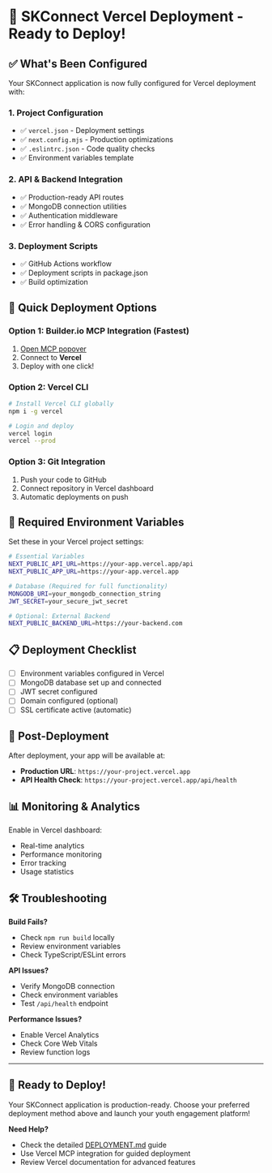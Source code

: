 # 🚀 SKConnect Vercel Deployment - Ready to Deploy!

## ✅ What's Been Configured

Your SKConnect application is now fully configured for Vercel deployment with:

### 1. **Project Configuration**
- ✅ `vercel.json` - Deployment settings
- ✅ `next.config.mjs` - Production optimizations
- ✅ `.eslintrc.json` - Code quality checks
- ✅ Environment variables template

### 2. **API & Backend Integration**
- ✅ Production-ready API routes
- ✅ MongoDB connection utilities
- ✅ Authentication middleware
- ✅ Error handling & CORS configuration

### 3. **Deployment Scripts**
- ✅ GitHub Actions workflow
- ✅ Deployment scripts in package.json
- ✅ Build optimization

## 🎯 Quick Deployment Options

### Option 1: Builder.io MCP Integration (Fastest)
1. [Open MCP popover](#open-mcp-popover)
2. Connect to **Vercel**
3. Deploy with one click!

### Option 2: Vercel CLI
```bash
# Install Vercel CLI globally
npm i -g vercel

# Login and deploy
vercel login
vercel --prod
```

### Option 3: Git Integration
1. Push your code to GitHub
2. Connect repository in Vercel dashboard
3. Automatic deployments on push

## 🔧 Required Environment Variables

Set these in your Vercel project settings:

```bash
# Essential Variables
NEXT_PUBLIC_API_URL=https://your-app.vercel.app/api
NEXT_PUBLIC_APP_URL=https://your-app.vercel.app

# Database (Required for full functionality)
MONGODB_URI=your_mongodb_connection_string
JWT_SECRET=your_secure_jwt_secret

# Optional: External Backend
NEXT_PUBLIC_BACKEND_URL=https://your-backend.com
```

## 📋 Deployment Checklist

- [ ] Environment variables configured in Vercel
- [ ] MongoDB database set up and connected
- [ ] JWT secret configured
- [ ] Domain configured (optional)
- [ ] SSL certificate active (automatic)

## 🔗 Post-Deployment

After deployment, your app will be available at:
- **Production URL**: `https://your-project.vercel.app`
- **API Health Check**: `https://your-project.vercel.app/api/health`

## 📊 Monitoring & Analytics

Enable in Vercel dashboard:
- Real-time analytics
- Performance monitoring
- Error tracking
- Usage statistics

## 🛠 Troubleshooting

**Build Fails?**
- Check `npm run build` locally
- Review environment variables
- Check TypeScript/ESLint errors

**API Issues?**
- Verify MongoDB connection
- Check environment variables
- Test `/api/health` endpoint

**Performance Issues?**
- Enable Vercel Analytics
- Check Core Web Vitals
- Review function logs

---

## 🎉 Ready to Deploy!

Your SKConnect application is production-ready. Choose your preferred deployment method above and launch your youth engagement platform!

**Need Help?**
- Check the detailed [DEPLOYMENT.md](./DEPLOYMENT.md) guide
- Use Vercel MCP integration for guided deployment
- Review Vercel documentation for advanced features
